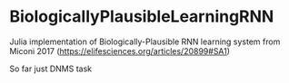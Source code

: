# BiologicallyPlausibleLearningRNN

Julia implementation of Biologically-Plausible RNN learning system from Miconi 2017 (https://elifesciences.org/articles/20899#SA1)

So far just DNMS task
